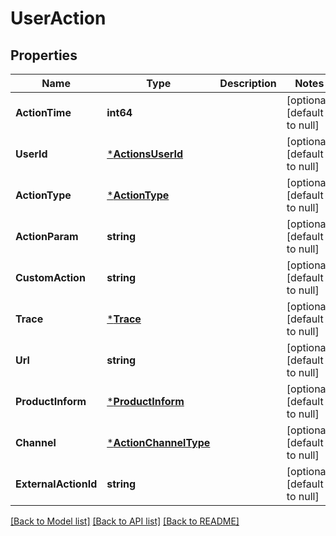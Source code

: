 # UserAction

## Properties
Name | Type | Description | Notes
------------ | ------------- | ------------- | -------------
**ActionTime** | **int64** |  | [optional] [default to null]
**UserId** | [***ActionsUserId**](actions_user_id.md) |  | [optional] [default to null]
**ActionType** | [***ActionType**](ActionType.md) |  | [optional] [default to null]
**ActionParam** | **string** |  | [optional] [default to null]
**CustomAction** | **string** |  | [optional] [default to null]
**Trace** | [***Trace**](trace.md) |  | [optional] [default to null]
**Url** | **string** |  | [optional] [default to null]
**ProductInform** | [***ProductInform**](product_inform.md) |  | [optional] [default to null]
**Channel** | [***ActionChannelType**](ActionChannelType.md) |  | [optional] [default to null]
**ExternalActionId** | **string** |  | [optional] [default to null]

[[Back to Model list]](../README.md#documentation-for-models) [[Back to API list]](../README.md#documentation-for-api-endpoints) [[Back to README]](../README.md)


